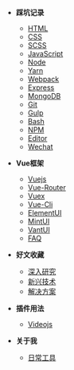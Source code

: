 - **踩坑记录**

  - [HTML](docs/html.md)
  - [CSS](docs/css.md)
  - [SCSS](./docs/scss.md)
  - [JavaScript](docs/javascript.md)
  - [Node](docs/node.md)
  - [Yarn](docs/yarn.md)
  - [Webpack](docs/webpack.md)
  - [Express](docs/express.md)
  - [MongoDB](docs/mongodb.md)
  - [Git](docs/git.md)
  - [Gulp](docs/gulp.md)
  - [Bash](docs/bash.md)
  - [NPM](docs/npm.md)
  - [Editor](docs/editor.md)
  - [Wechat](docs/wechat.md)
- **Vue框架**

  - [Vuejs](vue/index.md)
  - [Vue-Router](vue/router.md)
  - [Vuex](vue/vuex.md)
  - [Vue-Cli](vue/cli.md)
  - [ElementUI](vue/element.md)
  - [MintUI](vue/mint.md)
  - [VantUI](vue/vant.md)
  - [FAQ](vue/faq.md)
- **好文收藏**

  - [深入研究](articles/study.md)
  - [新兴技术](articles/tech.md)
  - [解决方案](articles/solution.md)
- **插件用法**

  - [Videojs](plugins/videojs.md)
- **关于我**

  - [日常工具](about/tool.md)
